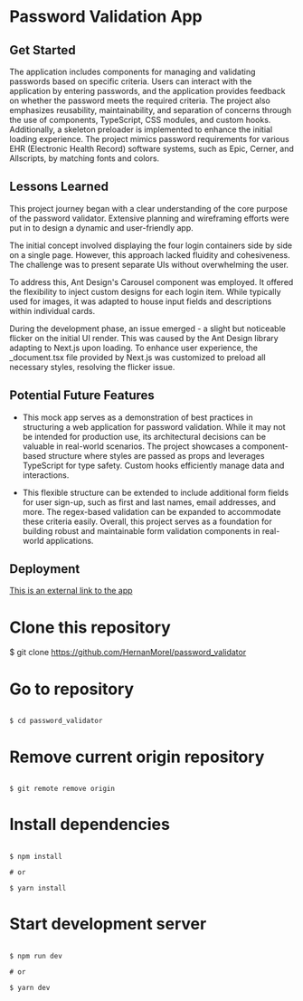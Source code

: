 # Password Validation App

## Get Started

The application includes components for managing and validating passwords based on specific criteria. Users can interact with the application by entering passwords, and the application provides feedback on whether the password meets the required criteria. The project also emphasizes reusability, maintainability, and separation of concerns through the use of components, TypeScript, CSS modules, and custom hooks. Additionally, a skeleton preloader is implemented to enhance the initial loading experience. The project mimics password requirements for various EHR (Electronic Health Record) software systems, such as Epic, Cerner, and Allscripts, by matching fonts and colors.

## Lessons Learned

This project journey began with a clear understanding of the core purpose of the password validator. Extensive planning and wireframing efforts were put in to design a dynamic and user-friendly app.

The initial concept involved displaying the four login containers side by side on a single page. However, this approach lacked fluidity and cohesiveness. The challenge was to present separate UIs without overwhelming the user.

To address this, Ant Design's Carousel component was employed. It offered the flexibility to inject custom designs for each login item. While typically used for images, it was adapted to house input fields and descriptions within individual cards.

During the development phase, an issue emerged - a slight but noticeable flicker on the initial UI render. This was caused by the Ant Design library adapting to Next.js upon loading. To enhance user experience, the \_document.tsx file provided by Next.js was customized to preload all necessary styles, resolving the flicker issue.

## Potential Future Features

- This mock app serves as a demonstration of best practices in structuring a web application for password validation. While it may not be intended for production use, its architectural decisions can be valuable in real-world scenarios. The project showcases a component-based structure where styles are passed as props and leverages TypeScript for type safety. Custom hooks efficiently manage data and interactions.

- This flexible structure can be extended to include additional form fields for user sign-up, such as first and last names, email addresses, and more. The regex-based validation can be expanded to accommodate these criteria easily. Overall, this project serves as a foundation for building robust and maintainable form validation components in real-world applications.

## Deployment

[This is an external link to the app](https://super-awesome-password-validator.netlify.app)

# Clone this repository

$ git clone https://github.com/HernanMorel/password_validator

# Go to repository

```

$ cd password_validator

```

# Remove current origin repository

```

$ git remote remove origin

```

# Install dependencies

```

$ npm install

# or

$ yarn install

```

# Start development server

```

$ npm run dev

# or

$ yarn dev

```
